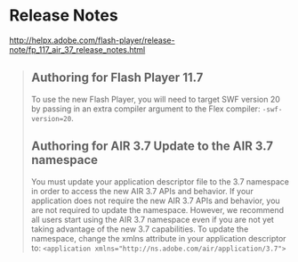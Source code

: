 Release Notes
=============

http://helpx.adobe.com/flash-player/release-note/fp_117_air_37_release_notes.html

> Authoring for Flash Player 11.7
> -------------------------------
> 
> To use the new Flash Player, you will need to target SWF version 20 by passing in an extra compiler argument to the Flex compiler: `-swf-version=20`.
> 
> Authoring for AIR 3.7 Update to the AIR 3.7 namespace
> -------------------------------
> 
> You must update your application descriptor file to the 3.7 namespace in order to access the new AIR 3.7 APIs and behavior. If your application does not require the new AIR 3.7 APIs and behavior, you are not required to update the namespace. However, we recommend all users start using the AIR 3.7 namespace even if you are not yet taking advantage of the new 3.7 capabilities. To update the namespace, change the xmlns attribute in your application descriptor to: `<application xmlns="http://ns.adobe.com/air/application/3.7">`
